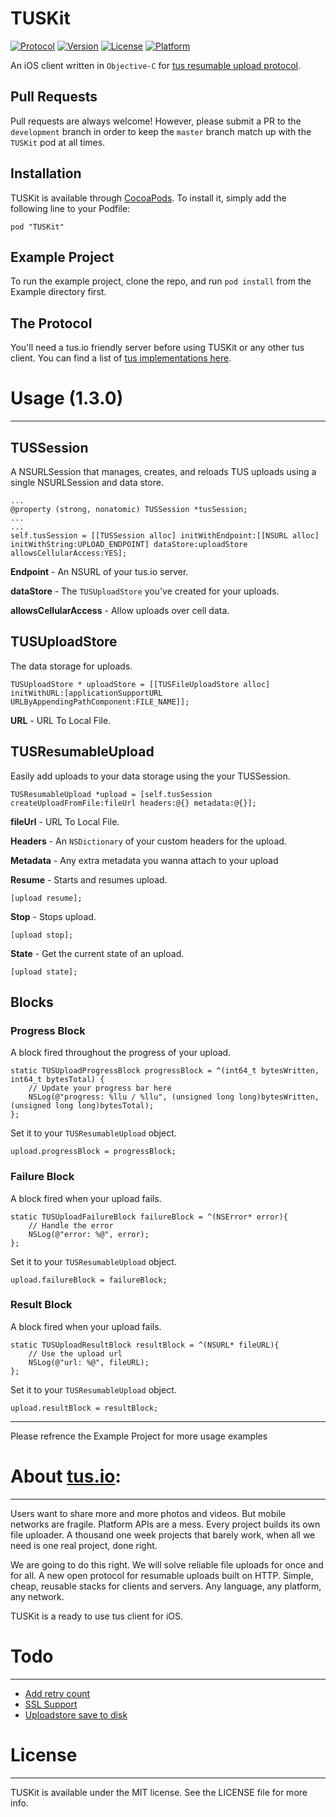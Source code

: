 # TUSKit
[![Protocol](http://img.shields.io/badge/tus_protocol-v1.0.0-blue.svg?style=flat)](http://tus.io/protocols/resumable-upload.html)
[![Version](https://img.shields.io/cocoapods/v/TUSKit.svg?style=flat)](http://cocoadocs.org/docsets/TUSKit)
[![License](https://img.shields.io/cocoapods/l/TUSKit.svg?style=flat)](http://cocoadocs.org/docsets/TUSKit)
[![Platform](https://img.shields.io/cocoapods/p/TUSKit.svg?style=flat)](http://cocoadocs.org/docsets/TUSKit)

An iOS client written in `Objective-C` for [tus resumable upload protocol](http://tus.io/).

## Pull Requests
Pull requests are always welcome! However, please submit a PR to the `development` branch in order to keep the `master` branch match up with the `TUSKit` pod at all times.

## Installation

TUSKit is available through [CocoaPods](http://cocoapods.org). To install
it, simply add the following line to your Podfile:

    pod "TUSKit"

## Example Project
To run the example project, clone the repo, and run `pod install` from the Example directory first. 

## The Protocol
You'll need a tus.io friendly server before using TUSKit or any other tus client. You can find a list of [tus implementations here](http://tus.io/implementations.html).

# Usage (1.3.0)
------
## TUSSession
A NSURLSession that manages, creates, and reloads TUS uploads using a single NSURLSession and data store.
    
    ...
    @property (strong, nonatomic) TUSSession *tusSession;
    ...
    ...
    self.tusSession = [[TUSSession alloc] initWithEndpoint:[[NSURL alloc] initWithString:UPLOAD_ENDPOINT] dataStore:uploadStore allowsCellularAccess:YES];

**Endpoint** - An NSURL of your tus.io server.

**dataStore** - The `TUSUploadStore` you've created for your uploads.

**allowsCellularAccess** - Allow uploads over cell data.


## TUSUploadStore
The data storage for uploads.

    TUSUploadStore * uploadStore = [[TUSFileUploadStore alloc] initWithURL:[applicationSupportURL URLByAppendingPathComponent:FILE_NAME]];

**URL** - URL To Local File.

## TUSResumableUpload
Easily add uploads to your data storage using the your TUSSession.

    TUSResumableUpload *upload = [self.tusSession createUploadFromFile:fileUrl headers:@{} metadata:@{}];


**fileUrl** - URL To Local File.

**Headers** - An `NSDictionary` of your custom headers for the upload.

**Metadata** - Any extra metadata you wanna attach to your upload

**Resume** - Starts and resumes upload.

    [upload resume];
    
**Stop** - Stops upload.

    [upload stop];
    
**State** - Get the current state of an upload.

    [upload state];

## Blocks

### Progress Block
A block fired throughout the progress of your upload.

    static TUSUploadProgressBlock progressBlock = ^(int64_t bytesWritten, int64_t bytesTotal) {
        // Update your progress bar here
        NSLog(@"progress: %llu / %llu", (unsigned long long)bytesWritten, (unsigned long long)bytesTotal);
    };
Set it to your `TUSResumableUpload` object.

    upload.progressBlock = progressBlock;
    
### Failure Block
A block fired when your upload fails.

    static TUSUploadFailureBlock failureBlock = ^(NSError* error){
        // Handle the error
        NSLog(@"error: %@", error);
    };

Set it to your `TUSResumableUpload` object.

    upload.failureBlock = failureBlock;
    
### Result Block
A block fired when your upload fails.

    static TUSUploadResultBlock resultBlock = ^(NSURL* fileURL){
        // Use the upload url
        NSLog(@"url: %@", fileURL);
    };

Set it to your `TUSResumableUpload` object.

    upload.resultBlock = resultBlock;

----
Please refrence the Example Project for more usage examples


# About [tus.io](http://tus.io):
------
  Users want to share more and more photos and videos. But mobile networks are fragile. Platform APIs are a mess. Every project builds its own file uploader. A thousand one week projects that barely work, when all we need is one real project, done right.

  We are going to do this right. We will solve reliable file uploads for once and for all. A new open protocol for resumable uploads built on HTTP. Simple, cheap, reusable stacks for clients and servers. Any language, any platform, any network.

TUSKit is a ready to use tus client for iOS.

# Todo
------
-   [Add retry count](https://github.com/tus/TUSKit/issues/29)
-   [SSL Support](https://github.com/tus/TUSKit/issues/32)
-   [Uploadstore save to disk](https://github.com/tus/TUSKit/issues/33)

# License
------
TUSKit is available under the MIT license. See the LICENSE file for more info.


